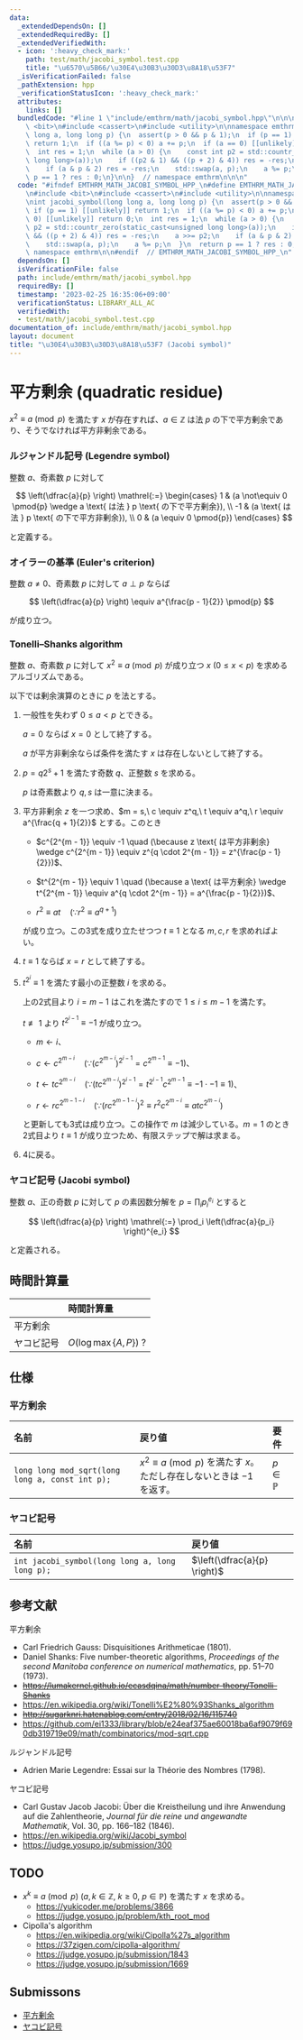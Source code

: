 ```yaml
---
data:
  _extendedDependsOn: []
  _extendedRequiredBy: []
  _extendedVerifiedWith:
  - icon: ':heavy_check_mark:'
    path: test/math/jacobi_symbol.test.cpp
    title: "\u6570\u5B66/\u30E4\u30B3\u30D3\u8A18\u53F7"
  _isVerificationFailed: false
  _pathExtension: hpp
  _verificationStatusIcon: ':heavy_check_mark:'
  attributes:
    links: []
  bundledCode: "#line 1 \"include/emthrm/math/jacobi_symbol.hpp\"\n\n\n\n#include\
    \ <bit>\n#include <cassert>\n#include <utility>\n\nnamespace emthrm {\n\nint jacobi_symbol(long\
    \ long a, long long p) {\n  assert(p > 0 && p & 1);\n  if (p == 1) [[unlikely]]\
    \ return 1;\n  if ((a %= p) < 0) a += p;\n  if (a == 0) [[unlikely]] return 0;\n\
    \  int res = 1;\n  while (a > 0) {\n    const int p2 = std::countr_zero(static_cast<unsigned\
    \ long long>(a));\n    if ((p2 & 1) && ((p + 2) & 4)) res = -res;\n    a >>= p2;\n\
    \    if (a & p & 2) res = -res;\n    std::swap(a, p);\n    a %= p;\n  }\n  return\
    \ p == 1 ? res : 0;\n}\n\n}  // namespace emthrm\n\n\n"
  code: "#ifndef EMTHRM_MATH_JACOBI_SYMBOL_HPP_\n#define EMTHRM_MATH_JACOBI_SYMBOL_HPP_\n\
    \n#include <bit>\n#include <cassert>\n#include <utility>\n\nnamespace emthrm {\n\
    \nint jacobi_symbol(long long a, long long p) {\n  assert(p > 0 && p & 1);\n \
    \ if (p == 1) [[unlikely]] return 1;\n  if ((a %= p) < 0) a += p;\n  if (a ==\
    \ 0) [[unlikely]] return 0;\n  int res = 1;\n  while (a > 0) {\n    const int\
    \ p2 = std::countr_zero(static_cast<unsigned long long>(a));\n    if ((p2 & 1)\
    \ && ((p + 2) & 4)) res = -res;\n    a >>= p2;\n    if (a & p & 2) res = -res;\n\
    \    std::swap(a, p);\n    a %= p;\n  }\n  return p == 1 ? res : 0;\n}\n\n}  //\
    \ namespace emthrm\n\n#endif  // EMTHRM_MATH_JACOBI_SYMBOL_HPP_\n"
  dependsOn: []
  isVerificationFile: false
  path: include/emthrm/math/jacobi_symbol.hpp
  requiredBy: []
  timestamp: '2023-02-25 16:35:06+09:00'
  verificationStatus: LIBRARY_ALL_AC
  verifiedWith:
  - test/math/jacobi_symbol.test.cpp
documentation_of: include/emthrm/math/jacobi_symbol.hpp
layout: document
title: "\u30E4\u30B3\u30D3\u8A18\u53F7 (Jacobi symbol)"
---
```


# 平方剰余 (quadratic residue)

$x^2 \equiv a \pmod{p}$ を満たす $x$ が存在すれば、$a \in \mathbb{Z}$ は法 $p$ の下で平方剰余であり、そうでなければ平方非剰余である。


### ルジャンドル記号 (Legendre symbol)

整数 $a$、奇素数 $p$ に対して

$$
  \left(\dfrac{a}{p} \right) \mathrel{:=}
   \begin{cases}
     1 & (a \not\equiv 0 \pmod{p} \wedge a \text{ は法 } p \text{ の下で平方剰余}), \\
     -1 & (a \text{ は法 } p \text{ の下で平方非剰余}), \\
     0 & (a \equiv 0 \pmod{p})
   \end{cases}
$$

と定義する。


### オイラーの基準 (Euler's criterion)

整数 $a \neq 0$、奇素数 $p$ に対して $a \perp p$ ならば

$$
  \left(\dfrac{a}{p} \right) \equiv a^{\frac{p - 1}{2}} \pmod{p}
$$

が成り立つ。


### Tonelli–Shanks algorithm

整数 $a$、奇素数 $p$ に対して $x^2 \equiv a \pmod{p}$ が成り立つ $x$ ($0 \leq x < p$) を求めるアルゴリズムである。

以下では剰余演算のときに $p$ を法とする。

1. 一般性を失わず $0 \leq a < p$ とできる。

   $a = 0$ ならば $x = 0$ として終了する。

   $a$ が平方非剰余ならば条件を満たす $x$ は存在しないとして終了する。

2. $p = q2^s + 1$ を満たす奇数 $q$、正整数 $s$ を求める。

   $p$ は奇素数より $q, s$ は一意に決まる。

3. 平方非剰余 $z$ を一つ求め、$m = s,\ c \equiv z^q,\ t \equiv a^q,\ r \equiv a^{\frac{q + 1}{2}}$ とする。このとき

   - $c^{2^{m - 1}} \equiv -1 \quad (\because z \text{ は平方非剰余} \wedge c^{2^{m - 1}} \equiv z^{q \cdot 2^{m - 1}} = z^{\frac{p - 1}{2}})$、

   - $t^{2^{m - 1}} \equiv 1 \quad (\because a \text{ は平方剰余} \wedge t^{2^{m - 1}} \equiv a^{q \cdot 2^{m - 1}} = a^{\frac{p - 1}{2}})$、

   - $r^2 \equiv at \quad (\because r^2 \equiv a^{q + 1})$

   が成り立つ。この3式を成り立たせつつ $t \equiv 1$ となる $m, c, r$ を求めればよい。

4. $t \equiv 1$ ならば $x = r$ として終了する。

5. $t^{2^i} \equiv 1$ を満たす最小の正整数 $i$ を求める。

   上の2式目より $i = m - 1$ はこれを満たすので $1 \leq i \leq m - 1$ を満たす。

   $t \not\equiv 1$ より $t^{2^{i - 1}} \equiv -1$ が成り立つ。

   - $m \leftarrow i$、

   - $c \leftarrow c^{2^{m - i}} \quad (\because (c^{2^{m - i}})^{2^{i - 1}} = c^{2^{m - 1}} \equiv -1)$、

   - $t \leftarrow tc^{2^{m - i}} \quad (\because (tc^{2^{m - i}})^{2^{i - 1}} = t^{2^{i - 1}}c^{2^{m - 1}} \equiv -1 \cdot -1 \equiv 1)$、

   - $r \leftarrow rc^{2^{m - 1 - i}} \quad (\because (rc^{2^{m - 1 - i}})^2 \equiv r^2 c^{2^{m - i}} \equiv atc^{2^{m - i}})$

   と更新しても3式は成り立つ。この操作で $m$ は減少している。$m = 1$ のとき2式目より $t \equiv 1$ が成り立つため、有限ステップで解は求まる。

6. 4に戻る。


### ヤコビ記号 (Jacobi symbol)

整数 $a$、正の奇数 $p$ に対して $p$ の素因数分解を $p = \prod_i p_i^{e_i}$ とすると

$$
  \left(\dfrac{a}{p} \right) \mathrel{:=} \prod_i \left(\dfrac{a}{p_i} \right)^{e_i}
$$

と定義される。


## 時間計算量

||時間計算量|
|:--|:--|
|平方剰余||
|ヤコビ記号|$O(\log{\max \lbrace A, P \rbrace})$ ?|


## 仕様

### 平方剰余

|名前|戻り値|要件|
|:--|:--|:--|
|`long long mod_sqrt(long long a, const int p);`|$x^2 \equiv a \pmod{p}$ を満たす $x$。ただし存在しないときは $-1$ を返す。|$p \in \mathbb{P}$|


### ヤコビ記号

|名前|戻り値|
|:--|:--|
|`int jacobi_symbol(long long a, long long p);`|$\left(\dfrac{a}{p} \right)$|


## 参考文献

平方剰余
- Carl Friedrich Gauss: Disquisitiones Arithmeticae (1801).
- Daniel Shanks: Five number-theoretic algorithms, *Proceedings of the second Manitoba conference on numerical mathematics*, pp. 51–70 (1973).
- ~~https://lumakernel.github.io/ecasdqina/math/number-theory/Tonelli-Shanks~~
- https://en.wikipedia.org/wiki/Tonelli%E2%80%93Shanks_algorithm
- ~~http://sugarknri.hatenablog.com/entry/2018/02/16/115740~~
- https://github.com/ei1333/library/blob/e24eaf375ae60018ba6af9079f690db319719e09/math/combinatorics/mod-sqrt.cpp

ルジャンドル記号
- Adrien Marie Legendre: Essai sur la Théorie des Nombres (1798).

ヤコビ記号
- Carl Gustav Jacob Jacobi: Über die Kreistheilung und ihre Anwendung auf die Zahlentheorie, *Journal für die reine und angewandte Mathematik*, Vol. 30, pp. 166–182 (1846).
- https://en.wikipedia.org/wiki/Jacobi_symbol
- https://judge.yosupo.jp/submission/300


## TODO

- $x^k \equiv a \pmod{p}$ ($a, k \in \mathbb{Z},\ k \geq 0,\ p \in \mathbb{P}$) を満たす $x$ を求める。
  - https://yukicoder.me/problems/3866
  - https://judge.yosupo.jp/problem/kth_root_mod
- Cipolla's algorithm
  - https://en.wikipedia.org/wiki/Cipolla%27s_algorithm
  - https://37zigen.com/cipolla-algorithm/
  - https://judge.yosupo.jp/submission/1843
  - https://judge.yosupo.jp/submission/1669


## Submissons

- [平方剰余](https://judge.yosupo.jp/submission/3782)
- [ヤコビ記号](https://yukicoder.me/submissions/429338)
